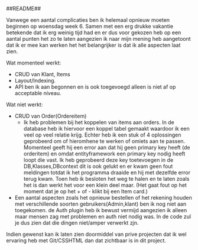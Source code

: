 ##README##

Vanwege een aantal complicaties ben ik helemaal opnieuw moeten beginnen op woensdag week 6.
Samen met een erg drukke vakantie betekende dat ik erg weinig tijd had en er dus voor gekozen heb op een aantal punten het zo te laten aangezien ik naar mijn mening heb aangetoont dat ik er mee kan werken het het belangrijker is dat ik alle aspecten laat zien.

Wat momenteel werkt:
- CRUD van Klant, Items
- Layout/Indexing.
- API ben ik aan begonnen en is ook toegevoegd alleen is niet af op acceptable niveau.

Wat niet werkt:
- CRUD van Order(Ordereitem)
    - Ik heb problemen bij het koppelen van items aan orders. In de database heb ik hiervoor een koppel tabel gemaakt waardoor ik een veel op veel relatie krijg.
      Echter heb ik een stuk of 4 oplossingen geprobeerd om of hieromhene te werken of omiets aan te passen.
      Momenteel geeft hij een error aan dat hij geen primary key heeft (de orderitem) en omdat entityframework een primary key nodig heeft loopt die vast.
      Ik heb geprobeerd deze key toetevoegen in de DB,Klasses,DBcontext dit is ook gelukt en er kwam geen fout meldingen totdat ik het programma draaide en hij met dezelfde error terug kwam.
      Toen heb ik besloten het weg te halen en te laten zoals het is dan werkt het voor een klein deel maar.
      (Het gaat fout op het moment dat je op het + of - klikt bij een Item card.)
- Een aantal aspecten zoals het opnieuw bestellen of het rekening houden met verschillende soorten gebruikers(Admin,klant) ben ik nog niet aan toegekomen. de Auth plugin heb ik bewust vermijd aangezien ik alleen maar mensen zag met problemen en auth niet nodig was.
  In de code zul je dus zien dat die dingen niet/amper verwerkt zjn.

Indien gewenst kan ik laten zien doormiddel van prive projecten dat ik wel ervaring heb met Git/CSSHTML dan dat zichtbaar is in dit project.
